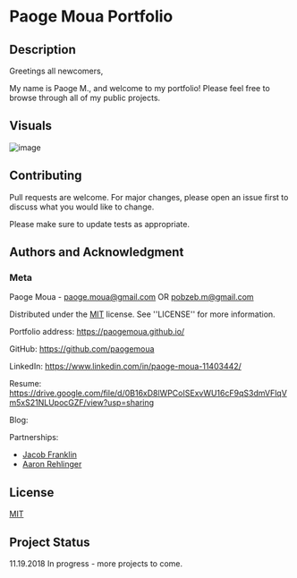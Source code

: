 # Paoge Moua Portfolio

## Description
Greetings all newcomers,

My name is Paoge M., and welcome to my portfolio! Please feel free to browse through all of my public projects. 

## Visuals

![image](https://user-images.githubusercontent.com/42053062/48709178-5c581e00-ebca-11e8-9e00-a98acc029809.png)

## Contributing
Pull requests are welcome. For major changes, please open an issue first to discuss what you would like to change.

Please make sure to update tests as appropriate.

## Authors and Acknowledgment
### Meta
Paoge Moua - paoge.moua@gmail.com OR pobzeb.m@gmail.com

Distributed under the [MIT] license. See ''LICENSE'' for more information.

Portfolio address: https://paogemoua.github.io/

GitHub: https://github.com/paogemoua

LinkedIn: https://www.linkedin.com/in/paoge-moua-11403442/

Resume: https://drive.google.com/file/d/0B16xD8lWPCoISExvWU16cF9qS3dmVFlqVm5xS21NLUpocGZF/view?usp=sharing

Blog: 

Partnerships:
* [Jacob Franklin]
* [Aaron Rehlinger]

## License
[MIT]

## Project Status
11.19.2018 In progress - more projects to come. 

<!-- Linked -->
[MIT]: https://choosealicense.com/licenses/mit/
[Jacob Franklin]: https://jacobtfranklin.github.io/Bootstrap-Portfolio/
[Aaron Rehlinger]: https://rehlingera.github.io